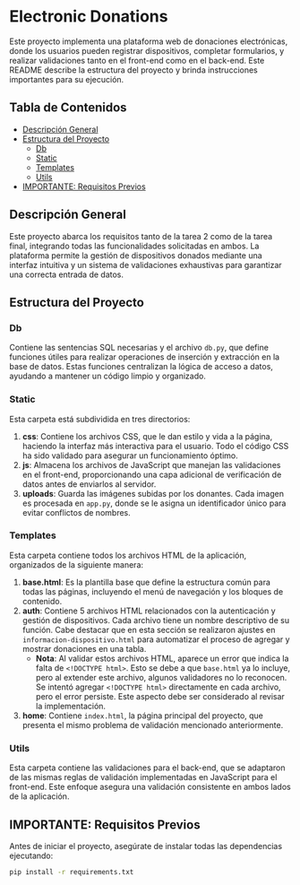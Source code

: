 # Electronic Donations

Este proyecto implementa una plataforma web de donaciones electrónicas, donde los usuarios pueden registrar dispositivos, completar formularios, y realizar validaciones tanto en el front-end como en el back-end. Este README describe la estructura del proyecto y brinda instrucciones importantes para su ejecución.

## Tabla de Contenidos
- [Descripción General](#descripción-general)
- [Estructura del Proyecto](#estructura-del-proyecto)
  - [Db](#db)
  - [Static](#static)
  - [Templates](#templates)
  - [Utils](#utils)
- [IMPORTANTE: Requisitos Previos](#importante-requisitos-previos)

## Descripción General
Este proyecto abarca los requisitos tanto de la tarea 2 como de la tarea final, integrando todas las funcionalidades solicitadas en ambos. La plataforma permite la gestión de dispositivos donados mediante una interfaz intuitiva y un sistema de validaciones exhaustivas para garantizar una correcta entrada de datos.

## Estructura del Proyecto

### Db
Contiene las sentencias SQL necesarias y el archivo `db.py`, que define funciones útiles para realizar operaciones de inserción y extracción en la base de datos. Estas funciones centralizan la lógica de acceso a datos, ayudando a mantener un código limpio y organizado.

### Static
Esta carpeta está subdividida en tres directorios:
1. **css**: Contiene los archivos CSS, que le dan estilo y vida a la página, haciendo la interfaz más interactiva para el usuario. Todo el código CSS ha sido validado para asegurar un funcionamiento óptimo.
2. **js**: Almacena los archivos de JavaScript que manejan las validaciones en el front-end, proporcionando una capa adicional de verificación de datos antes de enviarlos al servidor.
3. **uploads**: Guarda las imágenes subidas por los donantes. Cada imagen es procesada en `app.py`, donde se le asigna un identificador único para evitar conflictos de nombres.

### Templates
Esta carpeta contiene todos los archivos HTML de la aplicación, organizados de la siguiente manera:
1. **base.html**: Es la plantilla base que define la estructura común para todas las páginas, incluyendo el menú de navegación y los bloques de contenido.
2. **auth**: Contiene 5 archivos HTML relacionados con la autenticación y gestión de dispositivos. Cada archivo tiene un nombre descriptivo de su función. Cabe destacar que en esta sección se realizaron ajustes en `informacion-dispositivo.html` para automatizar el proceso de agregar y mostrar donaciones en una tabla. 
   - **Nota**: Al validar estos archivos HTML, aparece un error que indica la falta de `<!DOCTYPE html>`. Esto se debe a que `base.html` ya lo incluye, pero al extender este archivo, algunos validadores no lo reconocen. Se intentó agregar `<!DOCTYPE html>` directamente en cada archivo, pero el error persiste. Este aspecto debe ser considerado al revisar la implementación.
3. **home**: Contiene `index.html`, la página principal del proyecto, que presenta el mismo problema de validación mencionado anteriormente.

### Utils
Esta carpeta contiene las validaciones para el back-end, que se adaptaron de las mismas reglas de validación implementadas en JavaScript para el front-end. Este enfoque asegura una validación consistente en ambos lados de la aplicación.

## IMPORTANTE: Requisitos Previos
Antes de iniciar el proyecto, asegúrate de instalar todas las dependencias ejecutando:

```bash
pip install -r requirements.txt

